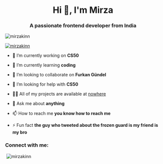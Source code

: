 <h1 align="center">Hi 👋, I'm Mirza</h1>
<h3 align="center">A passionate frontend developer from India</h3>

<p align="left"> <img src="https://komarev.com/ghpvc/?username=mirzakinn&label=Profile%20views&color=0e75b6&style=flat" alt="mirzakinn" /> </p>

<p align="left"> <a href="https://github.com/ryo-ma/github-profile-trophy"><img src="https://github-profile-trophy.vercel.app/?username=mirzakinn" alt="mirzakinn" /></a> </p>

- 🔭 I’m currently working on **CS50**

- 🌱 I’m currently learning **coding**

- 👯 I’m looking to collaborate on **Furkan Gündel**

- 🤝 I’m looking for help with **CS50**

- 👨‍💻 All of my projects are available at [nowhere](nowhere)

- 💬 Ask me about **anything**

- 📫 How to reach me **you know how to reach me**

- ⚡ Fun fact **the guy who tweeted about the frozen guard is my friend is my bro**

<h3 align="left">Connect with me:</h3>
<p align="left">
</p>

<p>&nbsp;<img align="center" src="https://github-readme-stats.vercel.app/api?username=mirzakinn&show_icons=true&locale=en" alt="mirzakinn" /></p>
